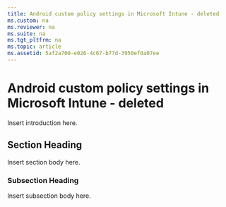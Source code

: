 ```yaml
---
title: Android custom policy settings in Microsoft Intune - deleted
ms.custom: na
ms.reviewer: na
ms.suite: na
ms.tgt_pltfrm: na
ms.topic: article
ms.assetid: 5af2a700-e026-4c67-b77d-3950ef0a07ee
---
```

# Android custom policy settings in Microsoft Intune - deleted
Insert introduction here.

## Section Heading
Insert section body here.

### Subsection Heading
Insert subsection body here.

